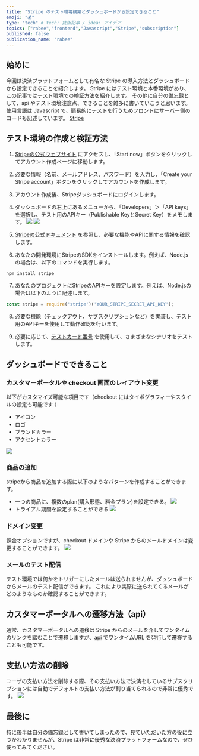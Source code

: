 ```yaml
---
title: "Stripe のテスト環境構築とダッシュボードから設定できること"
emoji: "💰"
type: "tech" # tech: 技術記事 / idea: アイデア
topics: ["rabee","frontend","Javascript","Stripe","subscription"]
published: false
publication_name: "rabee"
---
```


## 始めに
今回は決済プラットフォームとして有名な Stripe の導入方法とダッシュボードから設定できることを紹介します。
Stripe にはテスト環境と本番環境があり、この記事ではテスト環境での検証方法を紹介します。
その他に自分の備忘録として、api やテスト環境注意点、できることを雑多に書いていこうと思います。
使用言語は Javascript で、簡易的にテストを行うためフロントにサーバー側のコードも記述しています。
[Stripe](https://stripe.com/jp?utm_campaign=JP_JA_Search_Brand_Stripe_EXA-19310753508&utm_medium=cpc&utm_source=google&ad_content=643624446228&utm_term=stripe&utm_matchtype=e&utm_adposition=&utm_device=c&gclid=Cj0KCQjwu-KiBhCsARIsAPztUF0xrl2UQXkmq27O6QBNdDw_wV4EW0WaFQkiMG-UDsZ0Ey_L7cZ4JvwaApRMEALw_wcB)

## テスト環境の作成と検証方法
1. [Stripeの公式ウェブサイト](https://stripe.com/) にアクセスし、「Start now」ボタンをクリックしてアカウント作成ページに移動します。

2. 必要な情報（名前、メールアドレス、パスワード）を入力し、「Create your Stripe account」ボタンをクリックしてアカウントを作成します。

3. アカウント作成後、Stripeダッシュボードにログインします。

4. ダッシュボードの右上にあるメニューから、「Developers」＞「API keys」を選択し、テスト用のAPIキー（Publishable KeyとSecret Key）をメモします。
![](/images/2023-05-09-13-22-18.png)
![](/images/2023-05-09-13-25-16.png)

5. [Stripeの公式ドキュメント](https://stripe.com/docs) を参照し、必要な機能やAPIに関する情報を確認します。

6. あなたの開発環境にStripeのSDKをインストールします。例えば、Node.jsの場合は、以下のコマンドを実行します。

```
npm install stripe
```

7. あなたのプロジェクトにStripeのAPIキーを設定します。例えば、Node.jsの場合は以下のように記述します。

```javascript
const stripe = require('stripe')('YOUR_STRIPE_SECRET_API_KEY');
```

8. 必要な機能（チェックアウト、サブスクリプションなど）を実装し、テスト用のAPIキーを使用して動作確認を行います。

9. 必要に応じて、[テストカード番号](https://stripe.com/docs/testing#cards) を使用して、さまざまなシナリオをテストします。


## ダッシュボードでできること

### カスタマーポータルや checkout 画面のレイアウト変更
以下がカスタマイズ可能な項目です（checkout にはタイポグラフィーやスタイルの設定も可能です ）
- アイコン
- ロゴ
- ブランドカラー
- アクセントカラー

![](/images/2023-05-09-15-03-52.png)

### 商品の追加
stripeから商品を追加する際に以下のようなパターンを作成することができます。
- 一つの商品に、複数のplan(購入形態、料金プラン)を設定できる。
![](/images/2023-05-09-15-14-13.png)
- トライアル期間を設定することができる
![](/images/2023-05-09-15-14-39.png)

### ドメイン変更
課金オプションですが、checkout ドメインや Stripe からのメールドメインは変更することができます。
![](/images/2023-05-09-15-16-26.png)

### メールのテスト配信
テスト環境では何かをトリガーにしたメールは送られませんが、ダッシュボードからメールのテスト配信ができます。
これにより実際に送られてくるメールがどのようなものか確認することができます。

## カスタマーポータルへの遷移方法（api）
通常、カスタマーポータルへの遷移は Stripe からのメールを介してワンタイムのリンクを踏むことで遷移しますが、[api](https://stripe.com/docs/api/customer_portal/sessions/create) でワンタイムURL を発行して遷移することも可能です。

## 支払い方法の削除
ユーザの支払い方法を削除する際、その支払い方法で決済をしているサブスクリプションには自動でデフォルトの支払い方法が割り当てられるので非常に優秀です。
![](/images/2023-05-09-15-28-56.png)

## 最後に
特に後半は自分の備忘録として書いてしまったので、見ていただいた方の役に立つかわかりませんが、Stripe は非常に優秀な決済プラットフォームなので、ぜひ使ってみてください。